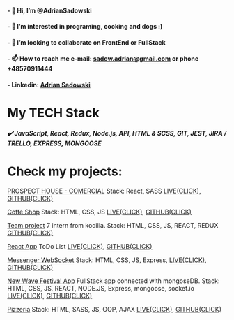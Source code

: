 #### - 👋 Hi, I’m @AdrianSadowski
#### - 👀 I’m interested in programing, cooking and dogs :)
#### - 💞️ I’m looking to collaborate on FrontEnd or FullStack
#### - 📫 How to reach me e-mail: sadow.adrian@gmail.com or phone +48570911444
#### - Linkedin: [Adrian Sadowski](https://www.linkedin.com/in/adrian-sadowski/)

# My TECH Stack
  ##### :heavy_check_mark: JavaScript, React, Redux, Node.js, API, HTML & SCSS, GIT, JEST, JIRA / TRELLO, EXPRESS, MONGOOSE


# Check my projects: 

[PROSPECT HOUSE - COMERCIAL](http://prospecthouse-staging.odev.pl/) Stack: React, SASS [LIVE(CLICK)](http://prospecthouse-staging.odev.pl/), [GITHUB(CLICK)](https://github.com/AdrianSadowski/React-ph_react_page)

[Coffe Shop](https://coffe-adrian-sadowski.herokuapp.com/) Stack: HTML, CSS, JS [LIVE(CLICK)](https://coffe-adrian-sadowski.herokuapp.com/), [GITHUB(CLICK)](https://github.com/AdrianSadowski/solo)

[Team project](https://github.com/AdrianSadowski/TeamProject) 7 intern from kodilla. Stack: HTML, CSS, JS, REACT, REDUX [GITHUB(CLICK)](https://github.com/AdrianSadowski/solo)

[React App](https://react-adrian-sadowski.herokuapp.com/) ToDo List  [LIVE(CLICK)](https://react-adrian-sadowski.herokuapp.com/), [GITHUB(CLICK)](https://github.com/AdrianSadowski/React)

[Messenger WebSocket](https://coffe-adrian-sadowski.herokuapp.com/) Stack: HTML, CSS, JS, Express,  [LIVE(CLICK)](https://coffe-adrian-sadowski.herokuapp.com/), [GITHUB(CLICK)](https://github.com/AdrianSadowski/solo)

[New Wave Festival App](https://server-app-adriansadowski.herokuapp.com/) FullStack app connected with mongoseDB. Stack: HTML, CSS, JS, REACT, NODE.JS, Express, mongoose, socket.io [LIVE(CLICK)](https://server-app-adriansadowski.herokuapp.com/),  [GITHUB(CLICK)](https://github.com/AdrianSadowski/express_server_api)

[Pizzeria](https://project-pizzeria-sadodev.herokuapp.com/) Stack: HTML, SASS, JS, OOP, AJAX [LIVE(CLICK)](https://project-pizzeria-sadodev.herokuapp.com/), [GITHUB(CLICK)](https://github.com/AdrianSadowski/project-pizzeria)

